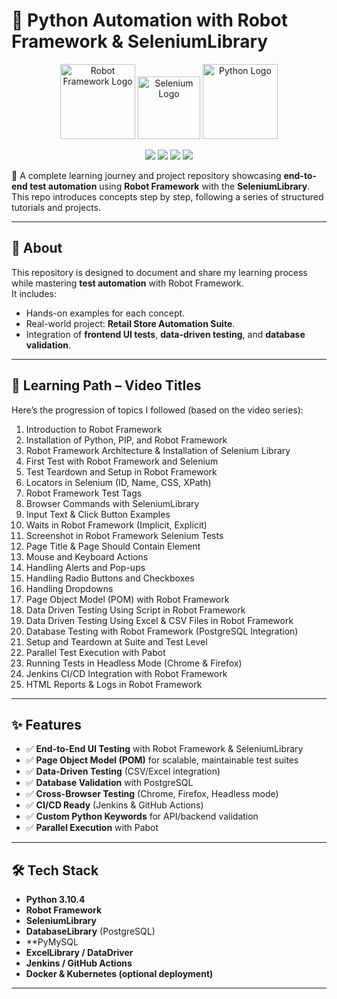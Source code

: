 # 🐍 Python Automation with Robot Framework & SeleniumLibrary  

<p align="center">  
  <img src="https://robotframework.org/img/RF.svg" alt="Robot Framework Logo" width="120"/>  
  <img src="https://www.selenium.dev/images/selenium_logo_square_green.png" alt="Selenium Logo" width="100"/>  
  <img src="https://www.python.org/static/community_logos/python-logo.png" alt="Python Logo" width="120"/>  
</p>  

<p align="center">  
  <img src="https://img.shields.io/badge/Python-3.x-blue"/>  
  <img src="https://img.shields.io/badge/RobotFramework-6.x-green"/>  
  <img src="https://img.shields.io/badge/SeleniumLibrary-latest-brightgreen"/>  
  <img src="https://img.shields.io/badge/License-MIT-yellow"/>  
</p>  

🚀 A complete learning journey and project repository showcasing **end-to-end test automation** using **Robot Framework** with the **SeleniumLibrary**.  
This repo introduces concepts step by step, following a series of structured tutorials and projects.  

---

## 📌 About  

This repository is designed to document and share my learning process while mastering **test automation** with Robot Framework.  
It includes:  
- Hands-on examples for each concept.  
- Real-world project: **Retail Store Automation Suite**.  
- Integration of **frontend UI tests**, **data-driven testing**, and **database validation**.  

---

## 🎥 Learning Path – Video Titles  

Here’s the progression of topics I followed (based on the video series):  

1. Introduction to Robot Framework  
2. Installation of Python, PIP, and Robot Framework  
3. Robot Framework Architecture & Installation of Selenium Library  
4. First Test with Robot Framework and Selenium  
5. Test Teardown and Setup in Robot Framework  
6. Locators in Selenium (ID, Name, CSS, XPath)  
7. Robot Framework Test Tags  
8. Browser Commands with SeleniumLibrary  
9. Input Text & Click Button Examples  
10. Waits in Robot Framework (Implicit, Explicit)  
11. Screenshot in Robot Framework Selenium Tests  
12. Page Title & Page Should Contain Element  
13. Mouse and Keyboard Actions  
14. Handling Alerts and Pop-ups  
15. Handling Radio Buttons and Checkboxes  
16. Handling Dropdowns  
17. Page Object Model (POM) with Robot Framework  
18. Data Driven Testing Using Script in Robot Framework  
19. Data Driven Testing Using Excel & CSV Files in Robot Framework  
20. Database Testing with Robot Framework (PostgreSQL Integration)  
21. Setup and Teardown at Suite and Test Level  
22. Parallel Test Execution with Pabot  
23. Running Tests in Headless Mode (Chrome & Firefox)  
24. Jenkins CI/CD Integration with Robot Framework  
25. HTML Reports & Logs in Robot Framework  

---

## ✨ Features  

- ✅ **End-to-End UI Testing** with Robot Framework & SeleniumLibrary  
- ✅ **Page Object Model (POM)** for scalable, maintainable test suites  
- ✅ **Data-Driven Testing** (CSV/Excel integration)  
- ✅ **Database Validation** with PostgreSQL  
- ✅ **Cross-Browser Testing** (Chrome, Firefox, Headless mode)  
- ✅ **CI/CD Ready** (Jenkins & GitHub Actions)  
- ✅ **Custom Python Keywords** for API/backend validation  
- ✅ **Parallel Execution** with Pabot  

---

## 🛠️ Tech Stack  

- **Python 3.10.4**  
- **Robot Framework**  
- **SeleniumLibrary**  
- **DatabaseLibrary** (PostgreSQL)
- **PyMySQL
- **ExcelLibrary / DataDriver**  
- **Jenkins / GitHub Actions**  
- **Docker & Kubernetes (optional deployment)**  

---


